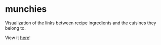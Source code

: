 # munchies
Visualization of the links between recipe ingredients and the cuisines they belong to.

View it [here](https://branchwelder.github.io/munchies/)!
